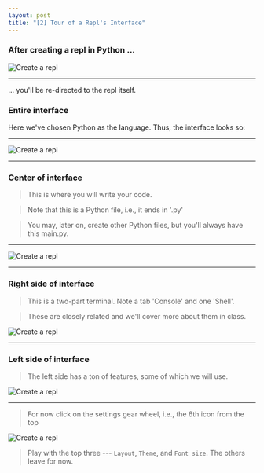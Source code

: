 ```yaml
---
layout: post
title: "[2] Tour of a Repl's Interface"
---
```


### After creating a repl in Python ...

![Create a repl](/code/assets/images/repl-001.jpg)

---

... you'll be re-directed to the repl itself.

### Entire interface

Here we've chosen Python as the language.  Thus, the interface looks so:

---

![Create a repl](/code/assets/images/repl-002.jpg)

---

### Center of interface

> This is where you will write your code.

> Note that this is a Python file, i.e., it ends in '.py'

> You may, later on, create other Python files, but you'll always have this main.py.

---

![Create a repl](/code/assets/images/repl-003.jpg)

---

### Right side of interface

> This is a two-part terminal.  Note a tab 'Console' and one 'Shell'.

> These are closely related and we'll cover more about them in class.


![Create a repl](/code/assets/images/repl-004.jpg)

---

### Left side of interface

> The left side has a ton of features, some of which we will use.

![Create a repl](/code/assets/images/repl-005.jpg)

---

> For now click on the settings gear wheel, i.e., the 6th icon from the top

![Create a repl](/code/assets/images/repl-006.jpg)


> Play with the top three --- `Layout`, `Theme`, and `Font size`.  The others leave for now.


